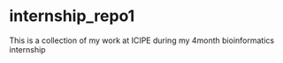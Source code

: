 # internship_repo1
This is a collection of my work at ICIPE during my 4month bioinformatics internship
